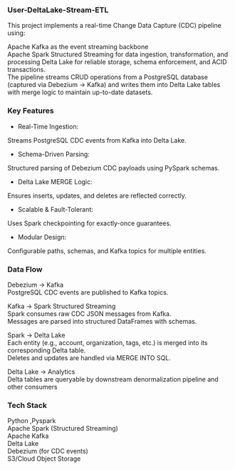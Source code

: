 ### User-DeltaLake-Stream-ETL ###

This project implements a real-time Change Data Capture (CDC) pipeline using:

Apache Kafka as the event streaming backbone<br>
Apache Spark Structured Streaming for data ingestion, transformation, and processing Delta Lake for reliable storage, schema enforcement, and ACID transactions.<br>
The pipeline streams CRUD operations from a PostgreSQL database (captured via Debezium → Kafka) and writes them into Delta Lake tables with merge logic to maintain up-to-date datasets.<br>

### Key Features ###

* Real-Time Ingestion:
  
Streams PostgreSQL CDC events from Kafka into Delta Lake.

* Schema-Driven Parsing:

Structured parsing of Debezium CDC payloads using PySpark schemas.

* Delta Lake MERGE Logic:

Ensures inserts, updates, and deletes are reflected correctly.

* Scalable & Fault-Tolerant:

Uses Spark checkpointing for exactly-once guarantees.

* Modular Design:

Configurable paths, schemas, and Kafka topics for multiple entities.

### Data Flow ###

Debezium → Kafka<br>
PostgreSQL CDC events are published to Kafka topics.<br>

Kafka → Spark Structured Streaming<br>
Spark consumes raw CDC JSON messages from Kafka.<br>
Messages are parsed into structured DataFrames with schemas.<br>

Spark → Delta Lake<br>
Each entity (e.g., account, organization, tags, etc.) is merged into its corresponding Delta table.<br>
Deletes and updates are handled via MERGE INTO SQL.<br>

Delta Lake → Analytics<br>
Delta tables are queryable by downstream denormalization pipeline and other consumers<br>


### Tech Stack ###

Python ,Pyspark<br>
Apache Spark (Structured Streaming)<br>
Apache Kafka<br>
Delta Lake<br>
Debezium (for CDC events)<br>
S3/Cloud Object Storage
